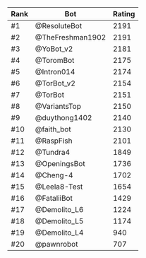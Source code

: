 Rank|Bot|Rating
---|---|---
#1|@ResoluteBot|2191
#2|@TheFreshman1902|2191
#3|@YoBot_v2|2181
#4|@ToromBot|2175
#5|@Intron014|2174
#6|@TorBot_v2|2154
#7|@TorBot|2151
#8|@VariantsTop|2150
#9|@duythong1402|2140
#10|@faith_bot|2130
#11|@RaspFish|2101
#12|@Tundra4|1849
#13|@OpeningsBot|1736
#14|@Cheng-4|1702
#15|@Leela8-Test|1654
#16|@FataliiBot|1429
#17|@Demolito_L6|1224
#18|@Demolito_L5|1174
#19|@Demolito_L4|940
#20|@pawnrobot|707
